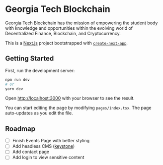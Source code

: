 # Georgia Tech Blockchain

Georgia Tech Blockchain has the mission of empowering the student body with knowledge and opportunities within the evolving world of Decentralized Finance, Blockchain, and Cryptocurrency.

This is a [Next.js](https://nextjs.org/) project bootstrapped with [`create-next-app`](https://github.com/vercel/next.js/tree/canary/packages/create-next-app).

## Getting Started

First, run the development server:

```bash
npm run dev
# or
yarn dev
```

Open [http://localhost:3000](http://localhost:3000) with your browser to see the result.

You can start editing the page by modifying `pages/index.tsx`. The page auto-updates as you edit the file.

## Roadmap
- [ ] Finish Events Page with better styling
- [ ] Add headless CMS ([keystone](https://keystonejs.com))
- [ ] Add contact page
- [ ] Add login to view sensitive content
